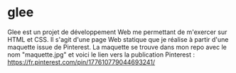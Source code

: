 # glee
Glee est un projet de développement Web me permettant de m'exercer sur HTML et CSS. Il s'agit d'une page Web statique que je réalise à partir d'une maquette issue de Pinterest.
La maquette se trouve dans mon repo avec le nom "maquette.jpg" et voici le lien vers la publication Pinterest : https://fr.pinterest.com/pin/177610779044693241/
